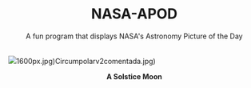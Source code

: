 <div align="center">
  <h1>
    NASA-APOD
  </h1>
</div>
  
<div align="center">
  A fun program that displays NASA's Astronomy Picture of the Day
</div>

<br>

![](https://apod.nasa.gov/apod/image/2406/SolsMoon2024.jpg)1600px.jpg)Circumpolarv2comentada.jpg)

<p align = "center">
  <b>A Solstice Moon</b>
</p>
